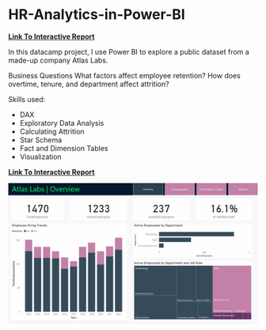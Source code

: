 
# HR-Analytics-in-Power-BI

**[Link To Interactive Report](https://app.powerbi.com/view?r=eyJrIjoiNzZhMmU5ODAtNDVhYi00ODE4LWFkNjItYmI5OWVmYzc1NjhjIiwidCI6IjBlZWE5NDYzLTg2ZjEtNGUzMS05Njg5LTc0M2UyMzIyZGM3OSIsImMiOjN9)**

In this datacamp project, I use Power BI to explore a public dataset from a made-up company Atlas Labs.

Business Questions
What factors affect employee retention?
How does overtime, tenure, and department affect attrition?


Skills used:
 - DAX
 - Exploratory Data Analysis
 - Calculating Attrition
 - Star Schema
 - Fact and Dimension Tables
 - Visualization




**[Link To Interactive Report](https://app.powerbi.com/view?r=eyJrIjoiNzZhMmU5ODAtNDVhYi00ODE4LWFkNjItYmI5OWVmYzc1NjhjIiwidCI6IjBlZWE5NDYzLTg2ZjEtNGUzMS05Njg5LTc0M2UyMzIyZGM3OSIsImMiOjN9)**

![Visualization](https://github.com/Nikhil-Pickle/HR-Analytics-in-Power-BI/blob/main/gif.gif)
